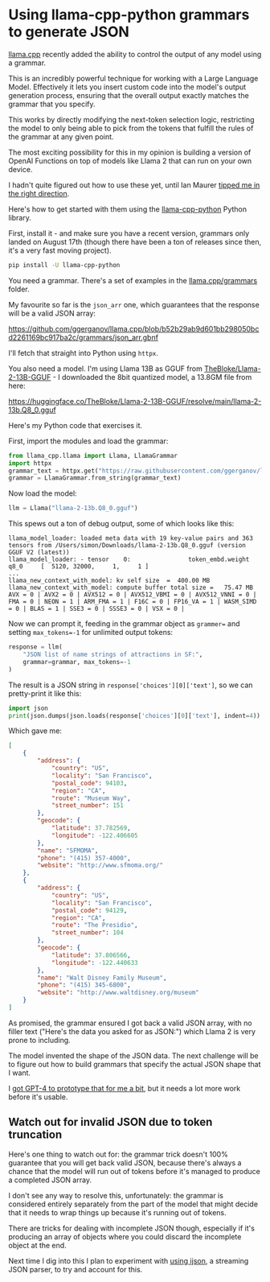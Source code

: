 # Using llama-cpp-python grammars to generate JSON

[llama.cpp](https://github.com/ggerganov/llama.cpp) recently added the ability to control the output of any model using a grammar.

This is an incredibly powerful technique for working with a Large Language Model. Effectively it lets you insert custom code into the model's output generation process, ensuring that the overall output exactly matches the grammar that you specify.

This works by directly modifying the next-token selection logic, restricting the model to only being able to pick from the tokens that fulfill the rules of the grammar at any given point.

The most exciting possibility for this in my opinion is building a version of OpenAI Functions on top of models like Llama 2 that can run on your own device.

I hadn't quite figured out how to use these yet, until Ian Maurer [tipped me in the right direction](https://twitter.com/imaurer/status/1699467351937224828).

Here's how to get started with them using the [llama-cpp-python](https://github.com/abetlen/llama-cpp-python) Python library.

First, install it - and make sure you have a recent version, grammars only landed on August 17th (though there have been a ton of releases since then, it's a very fast moving project).
```bash
pip install -U llama-cpp-python
```
You need a grammar. There's a set of examples in the [llama.cpp/grammars](https://github.com/ggerganov/llama.cpp/tree/master/grammars) folder.

My favourite so far is the `json_arr` one, which guarantees that the response will be a valid JSON array:

https://github.com/ggerganov/llama.cpp/blob/b52b29ab9d601bb298050bcd2261169bc917ba2c/grammars/json_arr.gbnf

I'll fetch that straight into Python using `httpx`.

You also need a model. I'm using Llama 13B as GGUF from [TheBloke/Llama-2-13B-GGUF](https://huggingface.co/TheBloke/Llama-2-13B-GGUF) - I downloaded the 8bit quantized model, a 13.8GM file from here:

https://huggingface.co/TheBloke/Llama-2-13B-GGUF/resolve/main/llama-2-13b.Q8_0.gguf

Here's my Python code that exercises it.

First, import the modules and load the grammar:

```python
from llama_cpp.llama import Llama, LlamaGrammar
import httpx
grammar_text = httpx.get("https://raw.githubusercontent.com/ggerganov/llama.cpp/master/grammars/json_arr.gbnf").text
grammar = LlamaGrammar.from_string(grammar_text)
```

Now load the model:
```python
llm = Llama("llama-2-13b.Q8_0.gguf")
```
This spews out a ton of debug output, some of which looks like this:
```
llama_model_loader: loaded meta data with 19 key-value pairs and 363 tensors from /Users/simon/Downloads/llama-2-13b.Q8_0.gguf (version GGUF V2 (latest))
llama_model_loader: - tensor    0:                token_embd.weight q8_0     [  5120, 32000,     1,     1 ]
...
llama_new_context_with_model: kv self size  =  400.00 MB
llama_new_context_with_model: compute buffer total size =   75.47 MB
AVX = 0 | AVX2 = 0 | AVX512 = 0 | AVX512_VBMI = 0 | AVX512_VNNI = 0 | FMA = 0 | NEON = 1 | ARM_FMA = 1 | F16C = 0 | FP16_VA = 1 | WASM_SIMD = 0 | BLAS = 1 | SSE3 = 0 | SSSE3 = 0 | VSX = 0 | 
```
Now we can prompt it, feeding in the grammar object as `grammer=` and setting `max_tokens=-1` for unlimited output tokens:
```python
response = llm(
    "JSON list of name strings of attractions in SF:",
    grammar=grammar, max_tokens=-1
)
```
The result is a JSON string in `response['choices'][0]['text']`, so we can pretty-print it like this:
```python
import json
print(json.dumps(json.loads(response['choices'][0]['text'], indent=4))
```
Which gave me:
```json
[
    {
        "address": {
            "country": "US",
            "locality": "San Francisco",
            "postal_code": 94103,
            "region": "CA",
            "route": "Museum Way",
            "street_number": 151
        },
        "geocode": {
            "latitude": 37.782569,
            "longitude": -122.406605
        },
        "name": "SFMOMA",
        "phone": "(415) 357-4000",
        "website": "http://www.sfmoma.org/"
    },
    {
        "address": {
            "country": "US",
            "locality": "San Francisco",
            "postal_code": 94129,
            "region": "CA",
            "route": "The Presidio",
            "street_number": 104
        },
        "geocode": {
            "latitude": 37.806566,
            "longitude": -122.440633
        },
        "name": "Walt Disney Family Museum",
        "phone": "(415) 345-6800",
        "website": "http://www.waltdisney.org/museum"
    }
]
```
As promised, the grammar ensured I got back a valid JSON array, with no filler text ("Here's the data you asked for as JSON:") which Llama 2 is very prone to including.

The model invented the shape of the JSON data. The next challenge will be to figure out how to build grammars that specify the actual JSON shape that I want.

I [got GPT-4 to prototype that for me a bit](https://chat.openai.com/share/bf84aed9-d2a3-4175-ac6e-d2f0873092d7), but it needs a lot more work before it's usable.

## Watch out for invalid JSON due to token truncation

Here's one thing to watch out for: the grammar trick doesn't 100% guarantee that you will get back valid JSON, because there's always a chance that the model will run out of tokens before it's managed to produce a completed JSON array.

I don't see any way to resolve this, unfortunately: the grammar is considered entirely separately from the part of the model that might decide that it needs to wrap things up because it's running out of tokens.

There are tricks for dealing with incomplete JSON though, especially if it's producing an array of objects where you could discard the incomplete object at the end.

Next time I dig into this I plan to experiment with [using ijson](https://til.simonwillison.net/json/ijson-stream), a streaming JSON parser, to try and account for this.
